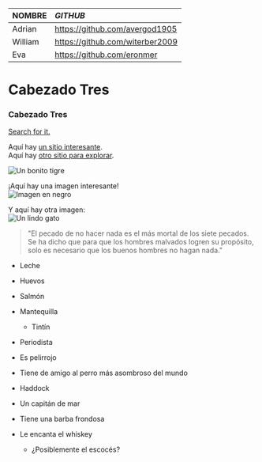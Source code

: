 | NOMBRE     | _GITHUB_                          |
|:-----------|:---------------------------------|
| Adrian     | https://github.com/avergod1905   |
| William    | https://github.com/witerber2009 |
| Eva        | https://github.com/eronmer      |

# Cabezado Tres
### Cabezado Tres
[Search for it.](https://www.google.com)

Aquí hay [un sitio interesante][un lugar divertido].  
Aquí hay [otro sitio para explorar][otro-sitio].  

[un lugar divertido]: https://www.zombo.com  
[otro-sitio]: https://www.stumbleupon.com  

![Un bonito tigre](https://example.com/tiger.png)

¡Aquí hay una imagen interesante!  
![Imagen en negro][Negro]  

Y aquí hay otra imagen:  
![Un lindo gato][Gato]  

[Negro]: https://upload.wikimedia.org/wikipedia/commons/a/a3/81_INF_DIV_SSI.jpg  
[Gato]: http://icons.iconarchive.com/icons/google/noto-emoji-animals-nature/256/22221-cat-icon.png 


> "El pecado de no hacer nada es el más mortal de los siete pecados.  
> Se ha dicho que para que los hombres malvados logren su propósito,  
> solo es necesario que los buenos hombres no hagan nada."

* Leche  
* Huevos  
* Salmón  
* Mantequilla


  * Tintín
 * Periodista
 * Es pelirrojo
 * Tiene de amigo al perro más asombroso del mundo
* Haddock
 * Un capitán de mar
 * Tiene una barba frondosa
 * Le encanta el whiskey
   * ¿Posiblemente el escocés?

